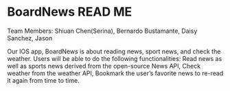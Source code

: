 # BoardNews READ ME

Team Members: Shiuan Chen(Serina), Bernardo Bustamante, Daisy Sanchez, Jason

Our IOS app, BoardNews is about reading news, sport news, and check the weather. Users will be able to do the following functionalities: 
Read news as well as sports news derived from the open-source News API,
Check weather from the weather API,
Bookmark the user’s favorite news to re-read it again from time to time.

